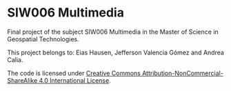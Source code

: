 # SIW006 Multimedia
Final project of the subject SIW006 Multimedia in the Master of Science in Geospatial Technologies.

This project belongs to: Eias Hausen, Jefferson Valencia Gómez and Andrea Calia.

The code is licensed under <a href="http://creativecommons.org/licenses/by-nc-sa/4.0/">Creative Commons Attribution-NonCommercial-ShareAlike 4.0 International License</a>.
